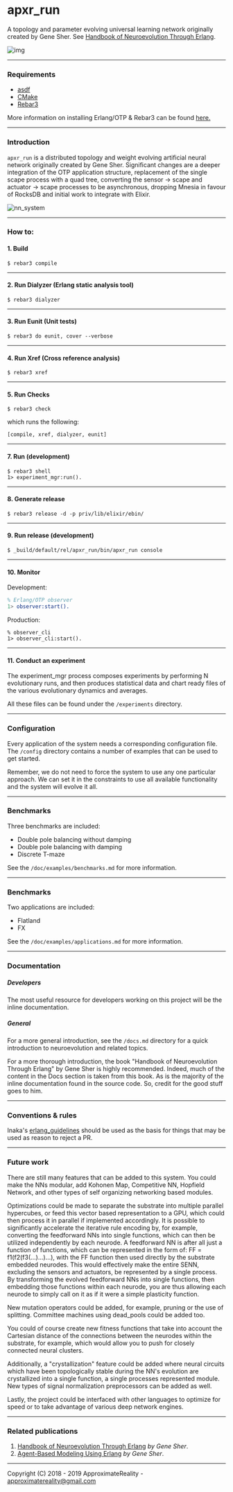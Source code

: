 # apxr_run

A topology and parameter evolving universal learning network originally created
by Gene Sher. See [Handbook of Neuroevolution Through Erlang](http://www.amazon.com/Handbook-Neuroevolution-Through-Erlang-Gene/dp/1461444624).

![img](https://github.com/Rober-t/apxr_run/blob/master/img.png)

--------------------
### Requirements

  - [asdf](https://asdf-vm.com/#/)
  - [CMake](https://cmake.org/)
  - [Rebar3](https://github.com/erlang/rebar3)

More information on installing Erlang/OTP & Rebar3 can be found [here.](https://www.rebar3.org/docs/getting-started)

--------------------
### Introduction

`apxr_run` is a distributed topology and weight evolving artificial neural
network originally created by Gene Sher. Significant changes are a deeper
integration of the OTP application structure, replacement of the single scape
process with a quad tree, converting the sensor -> scape and actuator -> scape
processes to be asynchronous, dropping Mnesia in favour of RocksDB and initial
work to integrate with Elixir.

![nn_system](https://github.com/Rober-t/apxr_run/blob/master/nn_system.png)

------------------
### How to:

#### 1. Build

    $ rebar3 compile

------------------

#### 2. Run Dialyzer (Erlang static analysis tool)

    $ rebar3 dialyzer

------------------

#### 3. Run Eunit (Unit tests)

    $ rebar3 do eunit, cover --verbose

------------------

#### 4. Run Xref (Cross reference analysis)

    $ rebar3 xref

------------------

#### 5. Run Checks

    $ rebar3 check

which runs the following:

```
[compile, xref, dialyzer, eunit]
```

------------------

#### 7. Run (development)

    $ rebar3 shell
    1> experiment_mgr:run().

------------------

#### 8. Generate release

    $ rebar3 release -d -p priv/lib/elixir/ebin/

------------------

#### 9. Run release (development)

    $ _build/default/rel/apxr_run/bin/apxr_run console

------------------

#### 10. Monitor

Development:
```erlang
% Erlang/OTP observer
1> observer:start().
```

Production:
```
% observer_cli
1> observer_cli:start().
```

------------------

#### 11. Conduct an experiment

The experiment_mgr process composes experiments by performing N evolutionary
runs, and then produces statistical data and chart ready files of the various
evolutionary dynamics and averages.

All these files can be found under the `/experiments` directory.

--------------------
### Configuration

Every application of the system needs a corresponding configuration file. The
`/config` directory contains a number of examples that can be used to get
started.

Remember, we do not need to force the system to use any one particular approach.
We can set it in the constraints to use all available functionality and the
system will evolve it all.

--------------------
### Benchmarks

Three benchmarks are included:
- Double pole balancing without damping
- Double pole balancing with damping
- Discrete T-maze

See the `/doc/examples/benchmarks.md` for more information.

--------------------
### Benchmarks

Two applications are included:
- Flatland
- FX

See the `/doc/examples/applications.md` for more information.

--------------------
### Documentation

##### Developers
The most useful resource for developers working on this project will be the
inline documentation.

##### General
For a more general introduction, see the `/docs.md` directory for a quick
introduction to neuroevolution and related topics.

For a more thorough introduction, the book "Handbook of Neuroevolution Through
Erlang" by Gene Sher is highly recommended. Indeed, much of the content in the
Docs section is taken from this book. As is the majority of the inline
documentation found in the source code. So, credit for the good stuff goes to
him.

--------------------
### Conventions & rules

Inaka's [erlang_guidelines](https://github.com/inaka/erlang_guidelines) should
be used as the basis for things that may be used as reason to reject a PR.

--------------------
### Future work

There are still many features that can be added to this system. You could make
the NNs modular, add Kohonen Map, Competitive NN, Hopfield Network, and other
types of self organizing networking based modules.

Optimizations could be made to separate the substrate into multiple parallel
hypercubes, or feed this vector based representation to a GPU, which could then
process it in parallel if implemented accordingly. It is possible to
significantly accelerate the iterative rule encoding by, for example, converting
the feedforward NNs into single functions, which can then be utilized
independently by each neurode. A feedforward NN is after all just a function of
functions, which can be represented in the form of: FF = f1(f2(f3(...)...)...),
with the FF function then used directly by the substrate embedded neurodes. This
would effectively make the entire SENN, excluding the sensors and actuators, be
represented by a single process. By transforming the evolved feedforward NNs
into single functions, then embedding those functions within each neurode, you
are thus allowing each neurode to simply call on it as if it were a simple
plasticity function.

New mutation operators could be added, for example, pruning or the use of
splitting. Committee machines using dead_pools could be added too.

You could of course create new fitness functions that take into account the
Cartesian distance of the connections between the neurodes within the substrate,
for example, which would allow you to push for closely connected neural clusters.

Additionally, a "crystallization" feature could be added where neural circuits
which have been topologically stable during the NN's evolution are crystallized
into a single function, a single processes represented module. New types of
signal normalization preprocessors can be added as well.

Lastly, the project could be interfaced with other languages to optimize for
speed or to take advantage of various deep network engines.

--------------------
### Related publications

1. [Handbook of Neuroevolution Through Erlang](http://www.amazon.com/Handbook-Neuroevolution-Through-Erlang-Gene/dp/1461444624) _by Gene Sher_.
2. [Agent-Based Modeling Using Erlang](https://pdfs.semanticscholar.org/239e/e207f97233f3e28852fe43341aaaaf4bb2e7.pdf) _by Gene Sher_.

--------------------

Copyright (C) 2018 - 2019 ApproximateReality - approximatereality@gmail.com
